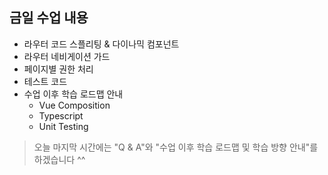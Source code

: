 ## 금일 수업 내용

- 라우터 코드 스플리팅 & 다이나믹 컴포넌트
- 라우터 네비게이션 가드
- 페이지별 권한 처리
- 테스트 코드
- 수업 이후 학습 로드맵 안내
  - Vue Composition
  - Typescript
  - Unit Testing

> 오늘 마지막 시간에는 "Q & A"와 "수업 이후 학습 로드맵 및 학습 방향 안내"를 하겠습니다 ^^